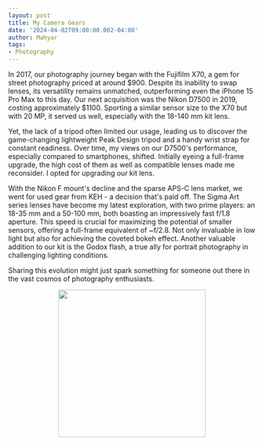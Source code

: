 ```yaml
---
layout: post
title: My Camera Gears
date: '2024-04-02T09:00:00.002-04:00'
author: Mahyar
tags:
- Photography
---
```


In 2017, our photography journey began with the Fujifilm X70, a gem for street photography priced at around $900. Despite its inability to swap lenses, its versatility remains unmatched, outperforming even the iPhone 15 Pro Max to this day. Our next acquisition was the Nikon D7500 in 2019, costing approximately $1100. Sporting a similar sensor size to the X70 but with 20 MP, it served us well, especially with the 18-140 mm kit lens. 

Yet, the lack of a tripod often limited our usage, leading us to discover the game-changing lightweight Peak Design tripod and a handy wrist strap for constant readiness. Over time, my views on our D7500's performance, especially compared to smartphones, shifted. Initially eyeing a full-frame upgrade, the high cost of them as well as compatible lenses made me reconsider. I opted for upgrading our kit lens. 

With the Nikon F mount's decline and the sparse APS-C lens market, we went for used gear from KEH - a decision that's paid off. The Sigma Art series lenses have become my latest exploration, with two prime players: an 18-35 mm and a 50-100 mm, both boasting an impressively fast f/1.8 aperture. This speed is crucial for maximizing the potential of smaller sensors, offering a full-frame equivalent of ~f/2.8. Not only invaluable in low light but also for achieving the coveted bokeh effect. Another valuable addition to our kit is the Godox flash, a true ally for portrait photography in challenging lighting conditions. 

Sharing this evolution might just spark something for someone out there in the vast cosmos of photography enthusiasts.

<p align="center">
<img src="/img/8.jpg" height="300">
</p>
